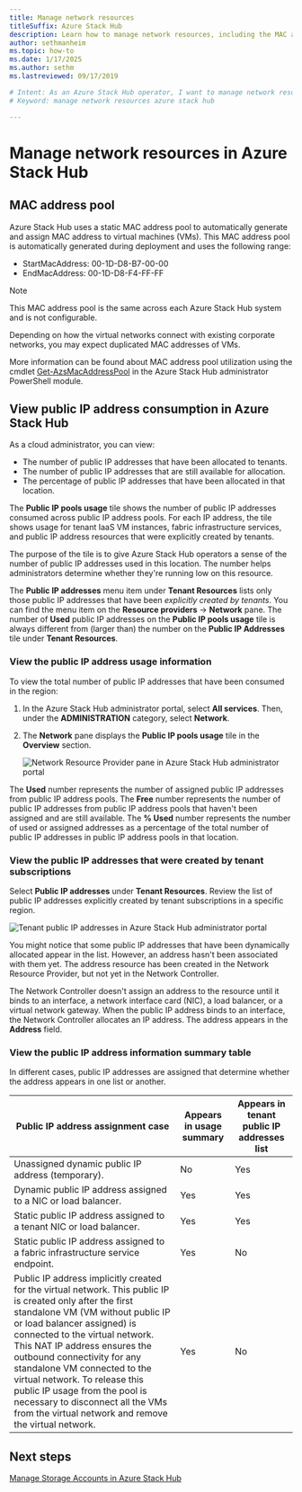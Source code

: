 ```yaml
---
title: Manage network resources
titleSuffix: Azure Stack Hub
description: Learn how to manage network resources, including the MAC address pool and the consumption of public IP addresses in a region.
author: sethmanheim
ms.topic: how-to
ms.date: 1/17/2025
ms.author: sethm
ms.lastreviewed: 09/17/2019

# Intent: As an Azure Stack Hub operator, I want to manage network resources.
# Keyword: manage network resources azure stack hub

---
```


# Manage network resources in Azure Stack Hub

## MAC address pool

Azure Stack Hub uses a static MAC address pool to automatically generate and assign MAC address to virtual machines (VMs). This MAC address pool is automatically generated during deployment and uses the following range:

- StartMacAddress: 00-1D-D8-B7-00-00
- EndMacAddress: 00-1D-D8-F4-FF-FF

> [!NOTE]  
> This MAC address pool is the same across each Azure Stack Hub system and is not configurable.

Depending on how the virtual networks connect with existing corporate networks, you may expect duplicated MAC addresses of VMs.

More information can be found about MAC address pool utilization using the cmdlet [Get-AzsMacAddressPool](/powershell/module/azs.fabric.admin/get-azsmacaddresspool) in the Azure Stack Hub administrator PowerShell module.

## View public IP address consumption in Azure Stack Hub

As a cloud administrator, you can view:

- The number of public IP addresses that have been allocated to tenants.
- The number of public IP addresses that are still available for allocation.
- The percentage of public IP addresses that have been allocated in that location.

The **Public IP pools usage** tile shows the number of public IP addresses consumed across public IP address pools. For each IP address, the tile shows usage for tenant IaaS VM instances, fabric infrastructure services, and public IP address resources that were explicitly created by tenants.

The purpose of the tile is to give Azure Stack Hub operators a sense of the number of public IP addresses used in this location. The number helps administrators determine whether they're running low on this resource.

The **Public IP addresses** menu item under **Tenant Resources** lists only those public IP addresses that have been *explicitly created by tenants*. You can find the menu item on the **Resource providers** -> **Network** pane. The number of **Used** public IP addresses on the **Public IP pools usage** tile is always different from (larger than) the number on the **Public IP Addresses** tile
under **Tenant Resources**.

### View the public IP address usage information

To view the total number of public IP addresses that have been consumed
in the region:

1. In the Azure Stack Hub administrator portal, select **All services**. Then, under the **ADMINISTRATION** category, select **Network**.
1. The **Network** pane displays the **Public IP pools usage** tile in the **Overview** section.

   ![Network Resource Provider pane in Azure Stack Hub administrator portal](media/azure-stack-viewing-public-ip-address-consumption/ip-address-consumption-01.png)

The **Used** number represents the number of assigned public IP addresses from public IP address pools. The **Free** number represents the number of public IP addresses from public IP address pools that haven't been assigned and are still available. The **% Used** number represents the number of used or assigned addresses as a percentage of the total number of public IP addresses in public IP address pools in that location.

### View the public IP addresses that were created by tenant subscriptions

Select **Public IP addresses** under **Tenant Resources**. Review the list of public IP addresses explicitly created by tenant subscriptions in a specific region.

![Tenant public IP addresses in Azure Stack Hub administrator portal](media/azure-stack-viewing-public-ip-address-consumption/ip-address-consumption-02.png)

You might notice that some public IP addresses that have been dynamically allocated appear in the list. However, an address hasn't been associated with them yet. The address resource has been created in the Network Resource Provider, but not yet in the Network Controller.

The Network Controller doesn't assign an address to the resource until it binds to an interface, a network interface card (NIC), a load balancer, or a virtual network gateway. When the public IP
address binds to an interface, the Network Controller allocates an IP address. The address appears in the **Address** field.

### View the public IP address information summary table

In different cases, public IP addresses are assigned that determine whether the address appears in one list or another.

| Public IP address assignment case | Appears in usage summary | Appears in tenant public IP addresses list |
| --- | --- | --- |
| Unassigned dynamic public IP address (temporary). |No |Yes |
| Dynamic public IP address assigned to a NIC or load balancer. |Yes |Yes |
| Static public IP address assigned to a tenant NIC or load balancer. |Yes |Yes |
| Static public IP address assigned to a fabric infrastructure service endpoint. |Yes |No |
| Public IP address implicitly created for the virtual network. This public IP is created only after the first standalone VM (VM without public IP or load balancer assigned) is connected to the virtual network. This NAT IP address ensures the outbound connectivity for any standalone VM connected to the virtual network. To release this public IP usage from the pool is necessary to disconnect all the VMs from the virtual network and remove the virtual network. | Yes | No |

## Next steps

[Manage Storage Accounts in Azure Stack Hub](azure-stack-manage-storage-accounts.md)
